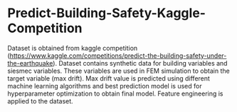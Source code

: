 # Predict-Building-Safety-Kaggle-Competition

Dataset is obtained from kaggle competition (https://www.kaggle.com/competitions/predict-the-building-safety-under-the-earthquake). Dataset contains synthetic data for building variables and siesmec variables. These variables are used in FEM simulation to obtain the target variable (max drift). Max drift value is predicted using different machine learning algorithms and best prediction model is used for hyperparameter optimization to obtain final model. Feature engineering is applied to the dataset. 
